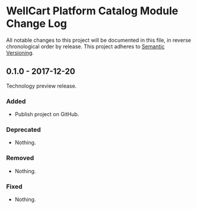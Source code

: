 WellCart Platform Catalog Module Change Log
===========================================

All notable changes to this project will be documented in this file, in reverse chronological order by release.
This project adheres to [Semantic Versioning](http://semver.org/).

## 0.1.0 - 2017-12-20

Technology preview release.

### Added

- Publish project on GitHub.

### Deprecated

- Nothing.

### Removed

- Nothing.

### Fixed

- Nothing.
